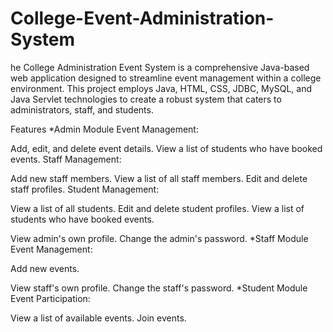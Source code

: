 # College-Event-Administration-System
he College Administration Event System is a comprehensive Java-based web application designed to streamline event management within a college environment. This project employs Java, HTML, CSS, JDBC, MySQL, and Java Servlet technologies to create a robust system that caters to administrators, staff, and students.

Features
*Admin Module
Event Management:

Add, edit, and delete event details.
View a list of students who have booked events.
Staff Management:

Add new staff members.
View a list of all staff members.
Edit and delete staff profiles.
Student Management:

View a list of all students.
Edit and delete student profiles.
View a list of students who have booked events.


View admin's own profile.
Change the admin's password.
*Staff Module
Event Management:

Add new events.


View staff's own profile.
Change the staff's password.
*Student Module
Event Participation:

View a list of available events.
Join events.
